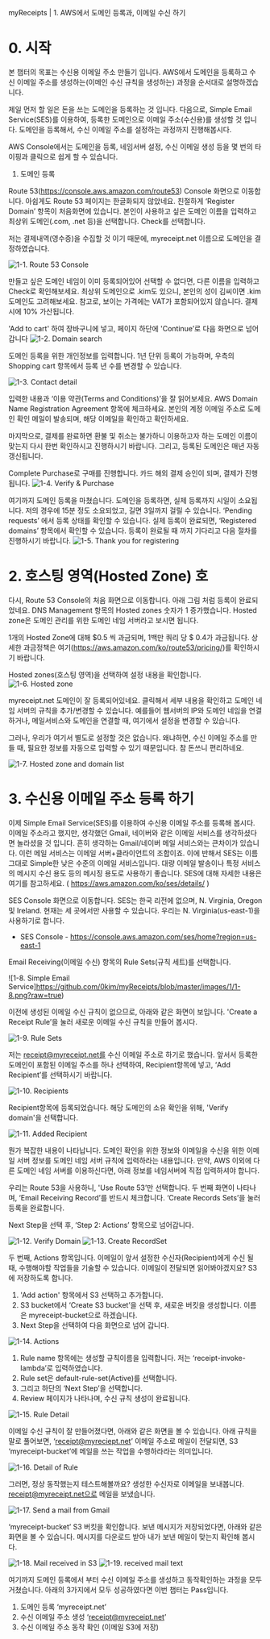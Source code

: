 myReceipts | 1. AWS에서 도메인 등록과, 이메일 수신 하기


# 0. 시작 

본 챕터의 목표는 수신용 이메일 주소 만들기 입니다. AWS에서 도메인을 등록하고 수신 이메일 주소를 생성하는(이메인 수신 규칙을 생성하는) 과정을 순서대로 설명하겠습니다. 

제일 먼저 할 일은 돈을 쓰는 도메인을 등록하는 것 입니다.  다음으로, Simple Email Service(SES)를 이용하여, 등록한 도메인으로 이메일 주소(수신용)를 생성할 것 입니다. 도메인을 등록해서, 수신 이메일 주소를 설정하는 과정까지 진행해봅시다. 

AWS Console에서는 도메인을 등록, 네임서버 설정, 수신 이메일 생성 등을 몇 번의 타이핑과 클릭으로 쉽게 할 수 있습니다. 

1. 도메인 등록 

Route 53(https://console.aws.amazon.com/route53) Console 화면으로 이동합니다. 아쉽게도 Route 53 페이지는 한글화되지 않았네요. 친절하게 ‘Register Domain’ 항목이 처음화면에 있습니다. 본인이 사용하고 싶은 도메인 이름을 입력하고 최상위 도메인(.com, .net 등)을 선택합니다.  Check를 선택합니다. 

저는 결제내역(영수증)을 수집할 것 이기 때문에, myreceipt.net 이름으로 도메인을 결정하였습니다. 

![1-1. Route 53 Console](https://github.com/0kim/myReceipts/blob/master/images/1/1-1.png?raw=true)


만들고 싶은 도메인 네임이 이미 등록되어있어 선택할 수 없다면, 다른 이름을 입력하고 Check로 확인해보세요. 최상위 도메인으로 .kim도 있으니, 본인의 성이 김씨이면 .kim 도메인도 고려해보세요. 참고로, 보이는 가격에는 VAT가 포함되어있지 않습니다. 결제시에 10% 가산됩니다. 

'Add to cart' 하여 장바구니에 넣고, 페이지 하단에 'Continue’로 다음 화면으로 넘어 갑니다 
![1-2. Domain search](https://github.com/0kim/myReceipts/blob/master/images/1/1-2.png?raw=true)


도메인 등록을 위한 개인정보를 입력합니다. 1년 단위 등록이 가능하며, 우측의 Shopping cart 항목에서 등록 년 수를 변경할 수 있습니다. 

![1-3. Contact detail](https://github.com/0kim/myReceipts/blob/master/images/1/1-3.png?raw=true)

입력한 내용과 ‘이용 약관(Terms and Conditions)’을 잘 읽어보세요. AWS Domain Name Registration Agreement 항목에 체크하세요. 본인의 계정 이메일 주소로 도메인 확인 메일이 발송되며, 해당 이메일을 확인하고 확인하세요. 


마지막으로, 결제를 완료하면 환불 및 취소는 불가하니 이용하고자 하는 도메인 이름이 맞는지 다시 한번 확인하시고 진행하시기 바랍니다. 그리고, 등록된 도메인은 매년 자동 갱신됩니다. 

Complete Purchase로 구매를 진행합니다. 카드 해외 결제 승인이 되며, 결제가 진행됩니다. 
![1-4. Verify & Purchase](https://github.com/0kim/myReceipts/blob/master/images/1/1-4.png?raw=true)

여기까지 도메인 등록을 마쳤습니다. 도메인을 등록하면, 실제 등록까지 시일이 소요됩니다. 저의 경우에 15분 정도 소요되었고, 길면 3일까지 걸릴 수 있습니다. ‘Pending requests’ 에서 등록 상태를 확인할 수 있습니다. 실제 등록이 완료되면, ‘Registered domains’ 항목에서 확인할 수 있습니다. 등록이 완료될 때 까지 기다리고 다음 절차를 진행하시기 바랍니다. 
![1-5. Thank you for registering](https://github.com/0kim/myReceipts/blob/master/images/1/1-5.png?raw=true)


# 2. 호스팅 영역(Hosted Zone) 호

다시, Route 53 Console의 처음 화면으로 이동합니다. 아래 그림 처럼 등록이 완료되었네요. DNS Management 항목의 Hosted zones 숫자가 1 증가했습니다. Hosted zone은 도메인 관리를 위한 도메인 네임 서버라고 보시면 됩니다. 

1개의 Hosted Zone에 대해 $0.5 씩 과금되며, 1백만 쿼리 당 $ 0.4가 과금됩니다. 상세한 과금정책은 여기(https://aws.amazon.com/ko/route53/pricing/)를 확인하시기 바랍니다.

Hosted zones(호스팅 영역)을 선택하여 설정 내용을 확인합니다. 
![1-6. Hosted zone](https://github.com/0kim/myReceipts/blob/master/images/1/1-6.png?raw=true)


myreceipt.net 도메인이 잘 등록되어있네요. 
클릭해서 세부 내용을 확인하고 도메인 네임 서버의 규칙을 추가/변경할 수 있습니다. 예를들어 웹서버의 IP와 도메인 네임을 연결하거나, 메일서비스와 도메인을 연결할 때, 여기에서 설정을 변경할 수 있습니다. 

그러나, 우리가 여기서 별도로 설정할 것은 없습니다. 왜냐하면, 수신 이메일 주소를 만들 때, 필요한 정보를 자동으로 입력할 수 있기 때문입니다. 참 돈쓰니 편리하네요. 

![1-7. Hosted zone and domain list](https://github.com/0kim/myReceipts/blob/master/images/1/1-7.png?raw=true)


# 3. 수신용 이메일 주소 등록 하기 

이제 Simple Email Service(SES)를 이용하여 수신용 이메일 주소를 등록해 봅시다. 이메일 주소라고 했지만, 생각했던 Gmail, 네이버와 같은 이메일 서비스를 생각하셨다면 놀라셨을 것 입니다. 흔히 생각하는 Gmail/네이버 메일 서비스와는 큰차이가 있습니다. 이런 메일 서비스는 이메일 서버+클라이언트의 조합이죠. 이에 반해서 SES는 이름 그대로 Simple한 낮은 수준의 이메일 서비스입니다. 대량 이메일 발송이나 특정 서비스의 메시지 수신 용도 등의 메시징 용도로 사용하기 좋습니다. SES에 대해 자세한 내용은 여기를 참고하세요. ( https://aws.amazon.com/ko/ses/details/ )

SES Console 화면으로 이동합니다. SES는 한국 리전에 없으며, N. Virginia, Oregon 및 Ireland. 현재는 세 곳에서만 사용할 수 있습니다. 우리는 N. Virginia(us-east-1)을 사용하기로 합니다. 

* SES Console - https://console.aws.amazon.com/ses/home?region=us-east-1

Email Receiving(이메일 수신) 항목의 Rule Sets(규칙 세트)를 선택합니다. 

![1-8. Simple Email Service]https://github.com/0kim/myReceipts/blob/master/images/1/1-8.png?raw=true)


이전에 생성된 이메일 수신 규칙이 없으므로, 아래와 같은 화면이 보입니다. 
'Create a Receipt Rule’을 눌러 새로운 이메일 수신 규칙을 만들어 봅시다. 

![1-9. Rule Sets](https://github.com/0kim/myReceipts/blob/master/images/1/1-9.png?raw=true)


저는 receipt@myreceipt.net를 수신 이메일 주소로 하기로 했습니다. 앞서서 등록한 도메인이 포함된 이메일 주소를 하나 선택하여, Recipient항목에 넣고, ‘Add Recipient’를 선택하시기 바랍니다. 

![1-10. Recipients](https://github.com/0kim/myReceipts/blob/master/images/1/1-10.png?raw=true)

Recipient항목에 등록되었습니다. 해당 도메인의 소유 확인을 위해,  'Verify domain'을 선택합니다. 

![1-11. Added Recipient](https://github.com/0kim/myReceipts/blob/master/images/1/1-11.png?raw=true)

뭔가 복잡한 내용이 나타납니다. 도메인 확인을 위한 정보와 이메일을 수신을 위한 이메일 서버 정보를 도메인 네임 서버 규칙에 입력하라는 내용입니다. 만약, AWS 이외에 다른 도메인 네임 서버를 이용하신다면, 아래 정보를 네임서버에 직접 입력하셔야 합니다. 

우리는 Route 53을 사용하니, 'Use Route 53’만 선택합니다. 두 번째 화면이 나타나며, ‘Email Receiving Record’를 반드시 체크합니다. ‘Create Records Sets’을 눌러 등록을 완료합니다. 

Next Step을 선택 후, ‘Step 2: Actions’ 항목으로 넘어갑니다. 
    
![1-12. Verify Domain](https://github.com/0kim/myReceipts/blob/master/images/1/1-12.png?raw=true)
![1-13. Create RecordSet](https://github.com/0kim/myReceipts/blob/master/images/1/1-13.png?raw=true)


두 번째, Actions 항목입니다. 이메일이 앞서 설정한 수신자(Recipient)에게 수신 될 때, 수행해야할 작업들을 기술할 수 있습니다. 이메일이 전달되면 읽어봐야겠지요? S3에 저장하도록 합니다. 

1) 'Add action' 항목에서 S3 선택하고 추가합니다. 
2) S3 bucket에서 ‘Create S3 bucket’을 선택 후, 새로운 버킷을 생성합니다. 이름은 myreceipt-bucket으로 하겠습니다. 
3) Next Step을 선택하여 다음 화면으로 넘어 갑니다. 

![1-14. Actions](https://github.com/0kim/myReceipts/blob/master/images/1/1-14.png?raw=true)

1) Rule name 항목에는 생성할 규칙이름을 입력합니다. 저는 ‘receipt-invoke-lambda’로 입력하였습니다. 
2) Rule set은 default-rule-set(Active)를 선택합니다. 
3) 그리고 하단의 ‘Next Step’을 선택합니다. 
4) Review 페이지가 나타나며, 수신 규칙 생성이 완료됩니다. 

![1-15. Rule Detail](https://github.com/0kim/myReceipts/blob/master/images/1/1-15.png?raw=true)

이메일 수신 규칙이 잘 만들어졌다면, 아래와 같은 화면을 볼 수 있습니다. 아래 규칙을 말로 풀어보면, ‘receipt@myreciept.net’ 이메일 주소로 메일이 전달되면, S3 ‘myreceipt-bucket’에 메일을 쓰는 작업을 수행하라라는 의미입니다. 


![1-16. Detail of Rule ](https://github.com/0kim/myReceipts/blob/master/images/1/1-16.png?raw=true)


그러면, 정상 동작했는지 테스트해볼까요? 생성한 수신자로 이메일을 보내봅니다. receipt@myreceipt.net으로 메일을 보냈습니다. 

![1-17. Send a mail from Gmail](https://github.com/0kim/myReceipts/blob/master/images/1/1-17.png?raw=true)


‘myreceipt-bucket’ S3 버킷을 확인합니다. 보낸 메시지가 저장되었다면, 아래와 같은 화면을 볼 수 있습니다. 
메시지를 다운로드 받아 내가 보낸 메일이 맞는지 확인해 봅시다. 

![1-18. Mail received in S3](https://github.com/0kim/myReceipts/blob/master/images/1/1-18.png?raw=true)
![1-19. received mail text](https://github.com/0kim/myReceipts/blob/master/images/1/1-19.png?raw=true)

여기까지 도메인 등록에서 부터 수신 이메일 주소를 생성하고 동작확인하는 과정을 모두 거쳤습니다. 아래의 3가지에서 모두 성공하였다면 이번 챕터는 Pass입니다. 

1. 도메인 등록 ‘myreceipt.net’
2. 수신 이메일 주소 생성 ‘receipt@myreceipt.net’
3. 수신 이메일 주소 동작 확인 (이메일 S3에 저장)
